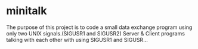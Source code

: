 # minitalk
The purpose of this project is to code a small data exchange program using only two UNIX signals.(SIGUSR1 and SIGUSR2) Server & Client programs talking with each other with using SIGUSR1 and SIGUSR…
